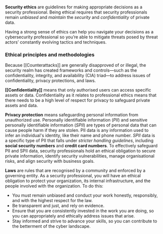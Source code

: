**Security ethics** are guidelines for making appropriate decisions as a security professional. Being ethical requires that security professionals remain *unbiased* and *maintain* the *security* and *confidentiality* of private data. 

Having a strong sense of ethics can help you navigate your decisions as a cybersecurity professional so you’re able to mitigate threats posed by threat actors’ constantly evolving tactics and techniques. 

### Ethical principles and methodologies

Because [[Counterattacks]] are generally disapproved of or illegal, the security realm has created frameworks and controls—such as the confidentiality, integrity, and availability (CIA) triad—to address issues of confidentiality, privacy protections, and laws.

**[[Confidentiality]]** means that only authorised users can access specific assets or data. Confidentiality as it relates to professional ethics means that there needs to be a high level of respect for privacy to safeguard private assets and data.

**Privacy protection** means safeguarding personal information from unauthorized use. Personally identifiable information (*PII*) and sensitive personally identifiable information (*SPII*) are types of personal data that can cause people harm if they are stolen. PII data is any information used to infer an individual's identity, like their name and phone number. *SPII* data is a specific type of PII that falls under *stricter handling guidelines*, including **social security numbers** and **credit card numbers**. To effectively safeguard PII and SPII data, security professionals hold an ethical obligation to secure private information, identify security vulnerabilities, manage organisational risks, and align security with business goals. 

**Laws** are rules that are recognised by a community and enforced by a governing entity. As a security professional, you will have an ethical obligation to protect your organization, its internal infrastructure, and the people involved with the organization. To do this:

- You must remain unbiased and conduct your work honestly, responsibly, and with the highest respect for the law. 
- Be transparent and just, and rely on evidence.
- Ensure that you are consistently invested in the work you are doing, so you can appropriately and ethically address issues that arise. 
- Stay informed and strive to advance your skills, so you can contribute to the betterment of the cyber landscape. 